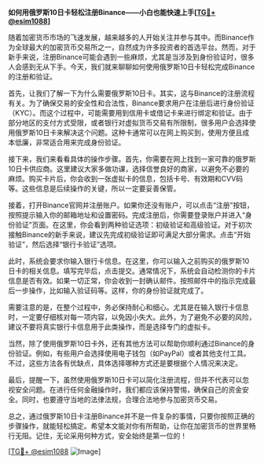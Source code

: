 **如何用俄罗斯10日卡轻松注册Binance——小白也能快速上手[[TG💪+ @esim1088](https://t.me/s/esim1088)]**

随着加密货币市场的飞速发展，越来越多的人开始关注并参与其中。而Binance作为全球最大的加密货币交易所之一，自然成为许多投资者的首选平台。然而，对于新手来说，注册Binance可能会遇到一些麻烦，尤其是当涉及到身份验证时，很多人会感到无从下手。今天，我们就来聊聊如何使用俄罗斯10日卡轻松完成Binance的注册和验证。

首先，让我们了解一下为什么需要俄罗斯10日卡。其实，这与Binance的注册流程有关。为了确保交易的安全性和合法性，Binance要求用户在注册后进行身份验证（KYC）。而这个过程中，可能需要用到信用卡或借记卡来进行绑定和验证。由于部分地区的支付方式受限，或者银行对虚拟货币交易有所限制，很多用户会选择使用俄罗斯10日卡来解决这个问题。这种卡通常可以在网上购买到，使用方便且成本低廉，非常适合用来完成身份验证。

接下来，我们来看看具体的操作步骤。首先，你需要在网上找到一家可靠的俄罗斯10日卡供应商。这里建议大家多做功课，选择信誉良好的商家，以避免不必要的麻烦。购买卡片后，你会收到一张虚拟卡的信息，包括卡号、有效期和CVV码等。这些信息是后续操作的关键，所以一定要妥善保管。

接着，打开Binance官网并注册账户。如果你还没有账户，可以点击“注册”按钮，按照提示输入你的邮箱地址和设置密码。完成注册后，你需要登录账户并进入“身份验证”页面。在这里，你会看到两种验证选项：初级验证和高级验证。对于初次接触Binance的新手来说，建议先完成初级验证即可满足大部分需求。点击“开始验证”，然后选择“银行卡验证”选项。

此时，系统会要求你输入银行卡信息。在这里，你可以输入之前购买的俄罗斯10日卡的相关信息。填写完毕后，点击提交。通常情况下，系统会自动检测你的卡片信息是否有效。如果一切正常，你会收到一封确认邮件。按照邮件中的指示完成最后一步操作，比如输入验证码等。这样，你的身份验证就完成了。

需要注意的是，在整个过程中，务必保持耐心和细心。尤其是在输入银行卡信息时，一定要仔细核对每一项内容，以免因小失大。此外，为了避免不必要的风险，建议不要将真实银行卡信息用于此类操作，而是选择专门的虚拟卡。

当然，除了使用俄罗斯10日卡外，还有其他方法可以帮助你顺利通过Binance的身份验证。例如，有些用户会选择使用电子钱包（如PayPal）或者其他支付工具。不过，这些方法各有优缺点，具体选择哪种方式还是要根据个人情况来决定。

最后，提醒一下，虽然使用俄罗斯10日卡可以简化注册流程，但并不代表可以忽视安全问题。在进行任何金融操作时，我们都应该保持警惕，确保自己的资金安全。同时，也要遵守当地的法律法规，合理合法地参与加密货币交易。

总之，通过俄罗斯10日卡注册Binance并不是一件复杂的事情，只要你按照正确的步骤操作，就能轻松搞定。希望本文能对你有所帮助，让你在加密货币的世界里畅行无阻。记住，无论采用何种方式，安全始终是第一位的！

[[TG💪+ @esim1088](https://t.me/s/esim1088) ![Image](https://i.postimg.cc/4NQfJmqS/Snipaste-2025-05-13-00-14-12.png)]